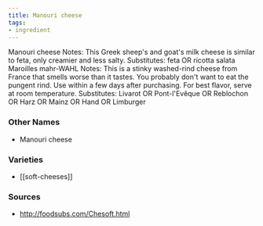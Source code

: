 ```yaml
---
title: Manouri cheese
tags:
- ingredient
---
```

Manouri cheese Notes: This Greek sheep's and goat's milk cheese is similar to feta, only creamier and less salty. Substitutes: feta OR ricotta salata Maroilles mahr-WAHL Notes: This is a stinky washed-rind cheese from France that smells worse than it tastes. You probably don't want to eat the pungent rind. Use within a few days after purchasing. For best flavor, serve at room temperature. Substitutes: Livarot OR Pont-l'Evêque OR Reblochon OR Harz OR Mainz OR Hand OR Limburger

### Other Names

* Manouri cheese

### Varieties

* [[soft-cheeses]]

### Sources
* http://foodsubs.com/Chesoft.html
